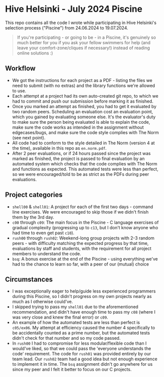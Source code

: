# Hive Helsinki - July 2024 Piscine

This repo contains all the code I wrote while participating in Hive Helsinki's selection process ("Piscine") from 24.06.2024 to 19.07.2024.

> If you're participating - or going to be - in a Piscine, it's genuinely so much better for you if you ask your fellow swimmers for help (and leave your comfort-zone/cliques if necessary!) instead of reading online solutions :)

## Workflow

- We got the instructions for each project as a PDF - listing the files we need to submit (with no extras) and the library functions we're allowed to use.
- Each attempt at a project had its own auto-created git repo, to which we had to commit and push our submission before marking it as finished.
- Once you marked an attempt as finished, you had to get it evaluated by two random peers. Scheduling an evaluation cost an evaluation point, which you gained by evaluating someone else. It's the evaluator's duty to make sure the person being evaluated is able to explain the code, make sure the code works as intended in the assignment without edgecases/bugs, and make sure the code style complies with The Norm (see next point).
- All code had to conform to the style detailed in The Norm (version 4 at the time), available in this repo as `en.norm.pdf`.
- After 2 peer evaluations, or if 24 hours passed since the project was marked as finished, the project is passed to final evaluation by an automated system which checks that the code complies with The Norm and functions as expected. This automated tests were less than perfect, so we were encouraged/told to be as strict as the PDFs during peer evaluations.

## Project categories

- `shell00` & `shell01`: A project for each of the first two days - command line exercises. We were encouraged to skip those if we didn't finish them by the 3rd day.
- `c00` through `c09`: The main focus in the Piscine - C language exercises of gradual complexity (progressing up to `c13`, but I don't know anyone who had time to even get past `c10`).
- `rush00` through `rush02`: Weekend-long group projects with 2-3 random peers - with difficulty matching the expected progress by that time, evaluations by staff and students, with the requirement for all project members to understand the code.
- `bsq`: A bonus exercise at the end of the Piscine - using everything we've had to the chance to learn so far, with a peer of our (mutual) choice

## Circumstances

- I was exceptionally eager to help/guide less experienced programmers during this Piscine, so I didn't progress on my own projects nearly as much as I otherwise could've.
- I skipped trying to pass my `shell01` due to the aforementioned recommendation, and didn't have enough time to pass my `c08` (where I was very close and knew the final error) or `c09`.
- An example of how the automated tests are less than perfect is `c05/ex06`. My attempt at efficiency caused the number 4 specifically to be accidentally counted as a prime number, but the automated tests didn't check for that number and so my code passed.
- In `rush00` I had to compromise for less modular/flexible code than I would've liked, so that we could pass the 'everyone understands the code' requirement. The code for `rush01` was provided entirely by our team lead. Our `rush02` team had a good idea but not enough experience to implement it in time. The `bsq` assignment didn't go anywhere for us since my peer and I felt it better to focus on our C projects.
